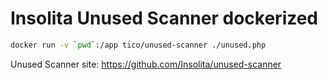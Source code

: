 # Insolita Unused Scanner dockerized

```bash
docker run -v `pwd`:/app tico/unused-scanner ./unused.php
```

Unused Scanner site: https://github.com/Insolita/unused-scanner
